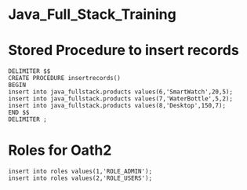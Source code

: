 # Java_Full_Stack_Training

# Stored Procedure to insert records
```
DELIMITER $$
CREATE PROCEDURE insertrecords()
BEGIN
insert into java_fullstack.products values(6,'SmartWatch',20,5);
insert into java_fullstack.products values(7,'WaterBottle',5,2);
insert into java_fullstack.products values(8,'Desktop',150,7);
END $$
DELIMITER ;
```

# Roles for Oath2
```
insert into roles values(1,'ROLE_ADMIN');
insert into roles values(2,'ROLE_USERS');
```
